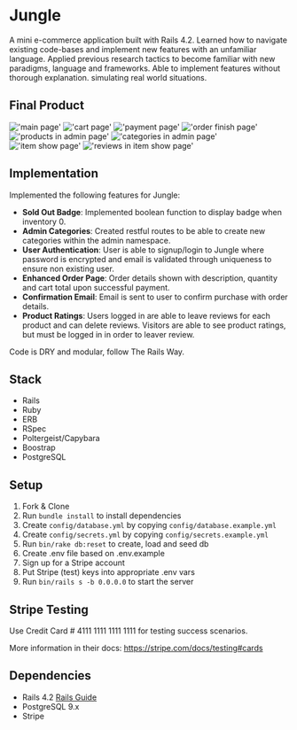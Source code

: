 # Jungle

A mini e-commerce application built with Rails 4.2. Learned how to navigate existing code-bases and implement new features with an unfamiliar language. Applied previous research tactics to become familiar with new paradigms, language and frameworks. Able to implement features without thorough explanation. simulating real world situations.

## Final Product

!['main page'](https://github.com/hjd007wwkd/LP6.Jungle-Rails/blob/master/docs/main.png)
!['cart page'](https://github.com/hjd007wwkd/LP6.Jungle-Rails/blob/master/docs/cart.png)
!['payment page'](https://github.com/hjd007wwkd/LP6.Jungle-Rails/blob/master/docs/payment.png)
!['order finish page'](https://github.com/hjd007wwkd/LP6.Jungle-Rails/blob/master/docs/order.png)
!['products in admin page'](https://github.com/hjd007wwkd/LP6.Jungle-Rails/blob/master/docs/products.png)
!['categories in admin page'](https://github.com/hjd007wwkd/LP6.Jungle-Rails/blob/master/docs/categories.png)
!['item show page'](https://github.com/hjd007wwkd/LP6.Jungle-Rails/blob/master/docs/item.png)
!['reviews in item show page'](https://github.com/hjd007wwkd/LP6.Jungle-Rails/blob/master/docs/review.png)

## Implementation

Implemented the following features for Jungle:

* **Sold Out Badge**: Implemented boolean function to display badge when inventory 0.
* **Admin Categories**: Created restful routes to be able to create new categories within the admin namespace.
* **User Authentication**: User is able to signup/login to Jungle where password is encrypted and email is validated through uniqueness to ensure non existing user.
* **Enhanced Order Page**: Order details shown with description, quantity and cart total upon successful payment.
* **Confirmation Email**: Email is sent to user to confirm purchase with order details.
* **Product Ratings**: Users logged in are able to leave reviews for each product and can delete reviews. Visitors are able to see product ratings, but must be logged in in order to leaver review.

Code is DRY and modular, follow The Rails Way.

## Stack
* Rails
* Ruby
* ERB
* RSpec
* Poltergeist/Capybara
* Boostrap
* PostgreSQL

## Setup

1. Fork & Clone
2. Run `bundle install` to install dependencies
3. Create `config/database.yml` by copying `config/database.example.yml`
4. Create `config/secrets.yml` by copying `config/secrets.example.yml`
5. Run `bin/rake db:reset` to create, load and seed db
6. Create .env file based on .env.example
7. Sign up for a Stripe account
8. Put Stripe (test) keys into appropriate .env vars
9. Run `bin/rails s -b 0.0.0.0` to start the server

## Stripe Testing

Use Credit Card # 4111 1111 1111 1111 for testing success scenarios.

More information in their docs: <https://stripe.com/docs/testing#cards>

## Dependencies

* Rails 4.2 [Rails Guide](http://guides.rubyonrails.org/v4.2/)
* PostgreSQL 9.x
* Stripe
